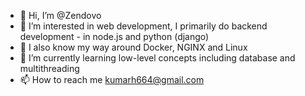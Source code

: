 - 👋 Hi, I’m @Zendovo
- 👀 I’m interested in web development, I primarily do backend development - in node.js and python (django)
- 👀 I also know my way around Docker, NGINX and Linux
- 🌱 I’m currently learning low-level concepts including database and multithreading
- 📫 How to reach me kumarh664@gmail.com

<!---
Zendovo/Zendovo is a ✨ special ✨ repository because its `README.md` (this file) appears on your GitHub profile.
You can click the Preview link to take a look at your changes.
--->
